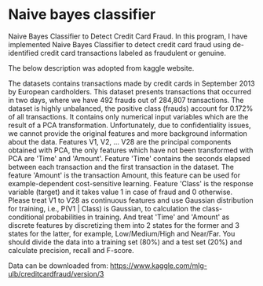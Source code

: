 # Naive bayes classifier

Naive Bayes Classifier to Detect Credit Card Fraud. In this program, I have implemented Naive Bayes Classifier to detect credit card fraud using de-identified credit card transactions labeled as fraudulent or genuine. 

The below description was adopted from kaggle website.

The datasets contains transactions made by credit cards in September 2013 by European cardholders. This dataset presents transactions that occurred in two days, where we have 492 frauds out of 284,807 transactions. The dataset is highly unbalanced, the positive class (frauds) account for 0.172% of all transactions. It contains only numerical input variables which are the result of a PCA transformation. Unfortunately, due to confidentiality issues, we cannot provide the original features and more background information about the data. Features V1, V2, ... V28 are the principal components obtained with PCA, the only features which have not been transformed with PCA are 'Time' and 'Amount'. Feature 'Time' contains the seconds elapsed between each transaction and the first transaction in the dataset. The feature 'Amount' is the transaction Amount, this feature can be used for example-dependent cost-sensitive learning. Feature 'Class' is the response variable (target) and it takes value 1 in case of fraud and 0 otherwise. Please treat V1 to V28 as continuous features and use Gaussian distribution for training, i.e., P(V1 | Class) is Gaussian, to calculation the class-conditional probabilities in training. And treat 'Time' and 'Amount' as discrete features by discretizing them into 2 states for the former and 3 states for the latter, for example, Low/Medium/High and Near/Far. You should divide the data into a training set (80%) and a test set (20%) and calculate precision, recall and F-score. 

Data can be downloaded from: https://www.kaggle.com/mlg-ulb/creditcardfraud/version/3